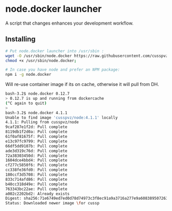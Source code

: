 # node.docker launcher

A script that changes enhances your development workflow.

## Installing

```bash
# Put node.docker launcher into /usr/sbin :
wget -O /usr/sbin/node.docker https://raw.githubusercontent.com/cusspvz/node.docker/master/launcher;
chmod +x /usr/sbin/node.docker;

# In case you have node and prefer an NPM package:
npm i -g node.docker
```

Will re-use container image if its on cache, otherwise it will pull from DH.
```bash
bash-3.2$ node.docker 0.12.7
> 0.12.7 is up and running from dockercache
(^C again to quit)
>
bash-3.2$ node.docker 4.1.1
Unable to find image 'cusspvz/node:4.1.1' locally
4.1.1: Pulling from cusspvz/node
9caf287e1f2d: Pull complete
8119db1f2d0a: Pull complete
61f0af81675f: Pull complete
e13c97fc9799: Pull complete
66df5dd9107b: Pull complete
ade3d319c76d: Pull complete
72a38303450d: Pull complete
1604dce4bbd4: Pull complete
cf277c5850f6: Pull complete
cc338fe36fd0: Pull complete
180ccf3d5708: Pull complete
833c714afd86: Pull complete
b40cc318d49e: Pull complete
763343bc22ae: Pull complete
a002c2202bd2: Already exists
Digest: sha256:71e6749ed7ed0d78d74973c3f8ec91a9a3716a277e9a608389507263d40bcf21
Status: Downloaded newer image \for cussp
